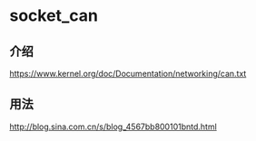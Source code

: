 # socket_can
## 介绍  
<https://www.kernel.org/doc/Documentation/networking/can.txt>   
## 用法  
<http://blog.sina.com.cn/s/blog_4567bb800101bntd.html>  


